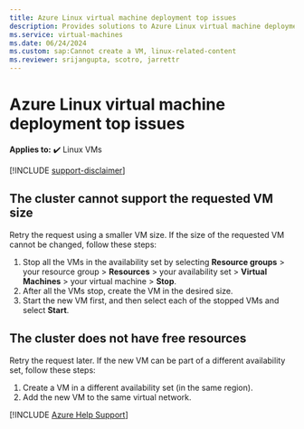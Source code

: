 ```yaml
---
title: Azure Linux virtual machine deployment top issues
description: Provides solutions to Azure Linux virtual machine deployment top issues.
ms.service: virtual-machines
ms.date: 06/24/2024
ms.custom: sap:Cannot create a VM, linux-related-content
ms.reviewer: srijangupta, scotro, jarrettr
---
```

# Azure Linux virtual machine deployment top issues

**Applies to:** :heavy_check_mark: Linux VMs

[!INCLUDE [support-disclaimer](../../../includes/azure/virtual-machines-linux-troubleshoot-deploy-vm-top.md)]

## The cluster cannot support the requested VM size

Retry the request using a smaller VM size. If the size of the requested VM cannot be changed, follow these steps:

1. Stop all the VMs in the availability set by selecting **Resource groups** > your resource group > **Resources** > your availability set > **Virtual Machines** > your virtual machine > **Stop**.
2. After all the VMs stop, create the VM in the desired size.
3. Start the new VM first, and then select each of the stopped VMs and select **Start**.

## The cluster does not have free resources

Retry the request later. If the new VM can be part of a different availability set, follow these steps:

1. Create a VM in a different availability set (in the same region).
1. Add the new VM to the same virtual network.

[!INCLUDE [Azure Help Support](../../../includes/azure-help-support.md)]
